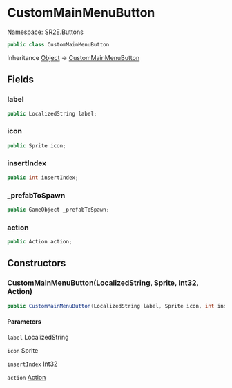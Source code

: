 # CustomMainMenuButton

Namespace: SR2E.Buttons

```csharp
public class CustomMainMenuButton
```

Inheritance [Object](https://docs.microsoft.com/en-us/dotnet/api/system.object) → [CustomMainMenuButton](/docs/dev/api/sr2e/buttons/custommainmenubutton)

## Fields

### **label**

```csharp
public LocalizedString label;
```

### **icon**

```csharp
public Sprite icon;
```

### **insertIndex**

```csharp
public int insertIndex;
```

### **_prefabToSpawn**

```csharp
public GameObject _prefabToSpawn;
```

### **action**

```csharp
public Action action;
```

## Constructors

### **CustomMainMenuButton(LocalizedString, Sprite, Int32, Action)**

```csharp
public CustomMainMenuButton(LocalizedString label, Sprite icon, int insertIndex, Action action)
```

#### Parameters

`label` LocalizedString<br />

`icon` Sprite<br />

`insertIndex` [Int32](https://docs.microsoft.com/en-us/dotnet/api/system.int32)<br />

`action` [Action](https://docs.microsoft.com/en-us/dotnet/api/system.action)<br />
